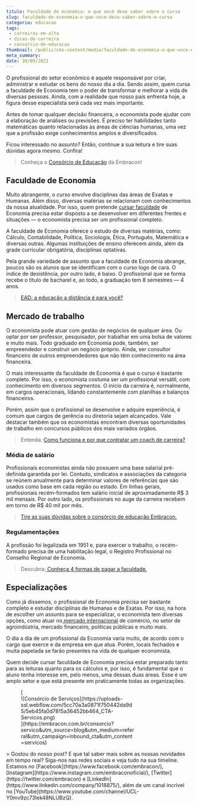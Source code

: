 ```yaml
---
titulo: Faculdade de economia: o que você deve saber sobre o curso
slug: faculdade-de-economia-o-que-voce-deve-saber-sobre-o-curso
categoria: educacao
tags:
 - carreiras-em-alta
 - dicas-de-carreira
 - consorcio-de-educacao
thumbnail: /public/cms-content/media/faculdade-de-economia-o-que-voce-deve-saber-sobre-o-curso.jpg
meta_summary: 
date: 30/09/2021
---
```

O profissional do setor econômico é aquele responsável por criar, administrar e estudar os bens do nosso dia a dia. Sendo assim, quem cursa a faculdade de Economia tem o poder de transformar e melhorar a vida de diversas pessoas. Ainda, com a realidade que nosso país enfrenta hoje, a figura desse especialista será cada vez mais importante.

Antes de tomar qualquer decisão financeira, o economista pode ajudar com a elaboração de análises ou previsões. É preciso ter habilidades tanto matemáticas quanto relacionadas às áreas de ciências humanas, uma vez que a profissão exige conhecimentos amplos e diversificados.

Ficou interessado no assunto? Então, continue a sua leitura e tire suas dúvidas agora mesmo. Confira!

> Conheça o [Consórcio de Educação](https://www.embracon.com.br/consorcio-servicos) da Embracon!

Faculdade de Economia
---------------------

Muito abrangente, o curso envolve disciplinas das áreas de Exatas e Humanas. Além disso, diversas matérias se relacionam com conhecimentos da nossa atualidade. Por isso, quem pretende [cursar faculdade](https://www.embracon.com.br/blog/educacao-saiba-como-investir-na-sua) de Economia precisa estar disposto a se desenvolver em diferentes frentes e situações — o economista precisa ser um profissional completo.

A faculdade de Economia oferece o estudo de diversas matérias, como: Cálculo, Contabilidade, Política, Sociologia, Ética, Português, Matemática e diversas outras. Algumas instituições de ensino oferecem ainda, além da grade curricular obrigatória, disciplinas optativas.

Pela grande variedade de assunto que a faculdade de Economia abrange, poucos são os alunos que se identificam com o curso logo de cara. O índice de desistência, por outro lado, é baixo. O profissional que se forma recebe o título de bacharel e, ao todo, a graduação tem 8 semestres — 4 anos.

> [EAD: a educação a distância é para você?](https://www.embracon.com.br/blog/ead-a-educacao-a-distancia-e-para-voce)

Mercado de trabalho
-------------------

O economista pode atuar com gestão de negócios de qualquer área. Ou optar por ser professor, pesquisador, por trabalhar em uma bolsa de valores e muito mais. Todo graduado em Economia pode, também, ser empreendedor e construir um negócio próprio. Ainda, ser consultor financeiro de outros empreendedores que não têm conhecimento na área financeira.

O mais interessante da faculdade de Economia é que o curso é bastante completo. Por isso, o economista costuma ser um profissional versátil, com conhecimento em diversos segmentos. O início da carreira é, normalmente, em cargos operacionais, lidando constantemente com planilhas e balanços financeiros.

Porém, assim que o profissional se desenvolve e adquire experiência, é comum que cargos de gerência ou diretoria sejam alcançados. Vale destacar também que os economistas encontram diversas oportunidades de trabalho em concursos públicos dos mais variados órgãos.

> Entenda: [Como funciona e por que contratar um coach de carreira?](https://www.embracon.com.br/blog/como-funciona-e-por-que-contratar-um-coach-de-carreira)

### Média de salário

Profissionais economistas ainda não possuem uma base salarial pré-definida garantida por lei. Contudo, sindicatos e associações da categoria se reúnem anualmente para determinar valores de referências que são usados como base em cada região ou estado. Em linhas gerais, profissionais recém-formados tem salário inicial de aproximadamente R$ 3 mil mensais. Por outro lado, os profissionais no auge da carreira recebem em torno de R$ 40 mil por mês.

> [Tire as suas dúvidas sobre o consórcio de educação Embracon.](https://www.embracon.com.br/blog/tire-as-suas-duvidas-sobre-o-consorcio-de-educacao-embracon)

### Regulamentações

A profissão foi legalizada em 1951 e, para exercer o trabalho, o recém-formado precisa de uma habilitação legal, o Registro Profissional no Conselho Regional de Economia.

> Descubra:[ Conheça 4 formas de pagar a faculdade.](https://www.embracon.com.br/blog/conheca-4-formas-de-pagar-a-faculdade)

Especializações
---------------

Como já dissemos, o profissional de Economia precisa ser bastante completo e estudar disciplinas de Humanas e de Exatas. Por isso, na hora de escolher um assunto para se especializar, o economista tem diversas opções, como atuar no[ mercado internacional](https://www.embracon.com.br/blog/5-dicas-para-construir-uma-carreira-internacional) de comércio, no setor de agroindústria, mercado financeiro, políticas públicas e muito mais.

O dia a dia de um profissional da Economia varia muito, de acordo com o cargo que exerce e da empresa em que atua. Porém, locais fechados e muita papelada se farão presentes na vida de qualquer economista.

Quem decide cursar faculdade de Economia precisa estar preparado tanto para as leituras quanto para os cálculos e, por isso, é fundamental que o aluno tenha interesse em, pelo menos, uma dessas duas áreas. Esse é um amplo setor e que está presente em praticamente todas as organizações.

<figure class="w-richtext-figure-type-image w-richtext-align-center" style="max-width:310px">[<div>![Consórcio de Serviços](https://uploads-ssl.webflow.com/5cc70a3a0871f750442da9d5/5eb45fa0d7815a36452bb464_CTA-Servicos.png)</div>](https://embracon.com.br/consorcio?servico&utm_source=blog&utm_medium=referral&utm_campaign=inbound_cta&utm_content=servicos)</figure>> Gostou do nosso post? E que tal saber mais sobre as nossas novidades em tempo real? Siga-nos nas redes sociais e veja tudo na sua timeline. Estamos no [Facebook](https://www.facebook.com/embracon/), [Instagram](https://www.instagram.com/embraconoficial/), [Twitter](https://twitter.com/embracon) e [LinkedIn](https://www.linkedin.com/company/1018875/), além de um canal incrível no [YouTube](https://www.youtube.com/channel/UCL-Y0mv9zc73Iek48NLUBzQ).

